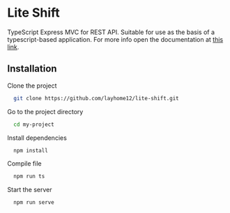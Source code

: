 
# Lite Shift

TypeScript Express MVC for REST API. Suitable for use as the basis of a typescript-based application. For more info open the documentation at [this link](https://lite-shift.layhomedev.site).



## Installation

Clone the project

```bash
  git clone https://github.com/layhome12/lite-shift.git
```

Go to the project directory

```bash
  cd my-project
```

Install dependencies

```bash
  npm install
```

Compile file

```bash
  npm run ts
```

Start the server

```bash
  npm run serve
```

